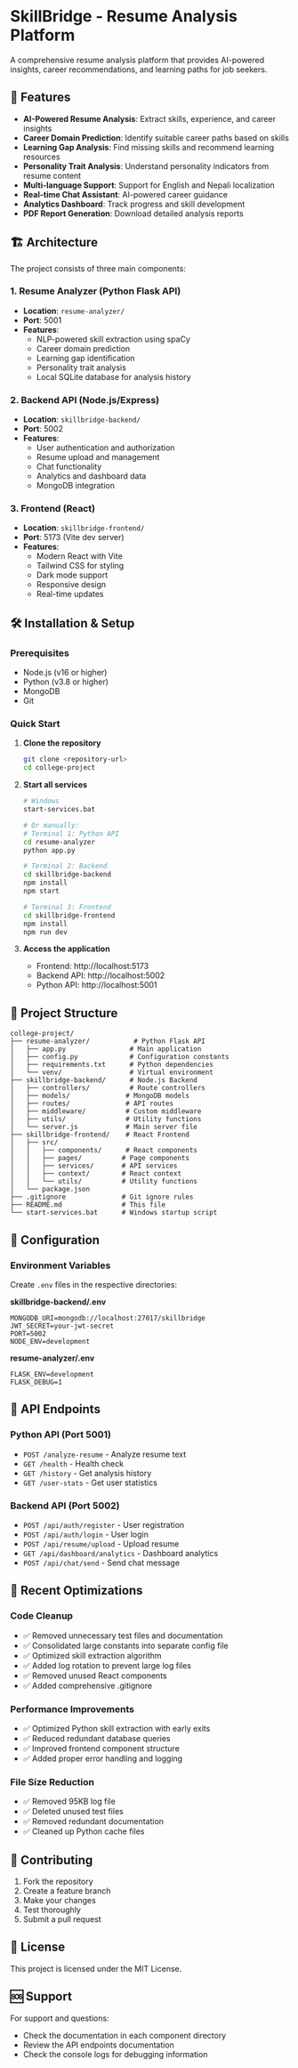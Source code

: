 # SkillBridge - Resume Analysis Platform

A comprehensive resume analysis platform that provides AI-powered insights, career recommendations, and learning paths for job seekers.

## 🚀 Features

- **AI-Powered Resume Analysis**: Extract skills, experience, and career insights
- **Career Domain Prediction**: Identify suitable career paths based on skills
- **Learning Gap Analysis**: Find missing skills and recommend learning resources
- **Personality Trait Analysis**: Understand personality indicators from resume content
- **Multi-language Support**: Support for English and Nepali localization
- **Real-time Chat Assistant**: AI-powered career guidance
- **Analytics Dashboard**: Track progress and skill development
- **PDF Report Generation**: Download detailed analysis reports

## 🏗️ Architecture

The project consists of three main components:

### 1. Resume Analyzer (Python Flask API)
- **Location**: `resume-analyzer/`
- **Port**: 5001
- **Features**:
  - NLP-powered skill extraction using spaCy
  - Career domain prediction
  - Learning gap identification
  - Personality trait analysis
  - Local SQLite database for analysis history

### 2. Backend API (Node.js/Express)
- **Location**: `skillbridge-backend/`
- **Port**: 5002
- **Features**:
  - User authentication and authorization
  - Resume upload and management
  - Chat functionality
  - Analytics and dashboard data
  - MongoDB integration

### 3. Frontend (React)
- **Location**: `skillbridge-frontend/`
- **Port**: 5173 (Vite dev server)
- **Features**:
  - Modern React with Vite
  - Tailwind CSS for styling
  - Dark mode support
  - Responsive design
  - Real-time updates

## 🛠️ Installation & Setup

### Prerequisites
- Node.js (v16 or higher)
- Python (v3.8 or higher)
- MongoDB
- Git

### Quick Start

1. **Clone the repository**
   ```bash
   git clone <repository-url>
   cd college-project
   ```

2. **Start all services**
   ```bash
   # Windows
   start-services.bat
   
   # Or manually:
   # Terminal 1: Python API
   cd resume-analyzer
   python app.py
   
   # Terminal 2: Backend
   cd skillbridge-backend
   npm install
   npm start
   
   # Terminal 3: Frontend
   cd skillbridge-frontend
   npm install
   npm run dev
   ```

3. **Access the application**
   - Frontend: http://localhost:5173
   - Backend API: http://localhost:5002
   - Python API: http://localhost:5001

## 📁 Project Structure

```
college-project/
├── resume-analyzer/           # Python Flask API
│   ├── app.py                # Main application
│   ├── config.py             # Configuration constants
│   ├── requirements.txt      # Python dependencies
│   └── venv/                 # Virtual environment
├── skillbridge-backend/      # Node.js Backend
│   ├── controllers/          # Route controllers
│   ├── models/              # MongoDB models
│   ├── routes/              # API routes
│   ├── middleware/          # Custom middleware
│   ├── utils/               # Utility functions
│   └── server.js            # Main server file
├── skillbridge-frontend/    # React Frontend
│   ├── src/
│   │   ├── components/      # React components
│   │   ├── pages/          # Page components
│   │   ├── services/       # API services
│   │   ├── context/        # React context
│   │   └── utils/          # Utility functions
│   └── package.json
├── .gitignore              # Git ignore rules
├── README.md               # This file
└── start-services.bat      # Windows startup script
```

## 🔧 Configuration

### Environment Variables

Create `.env` files in the respective directories:

**skillbridge-backend/.env**
```env
MONGODB_URI=mongodb://localhost:27017/skillbridge
JWT_SECRET=your-jwt-secret
PORT=5002
NODE_ENV=development
```

**resume-analyzer/.env**
```env
FLASK_ENV=development
FLASK_DEBUG=1
```

## 🚀 API Endpoints

### Python API (Port 5001)
- `POST /analyze-resume` - Analyze resume text
- `GET /health` - Health check
- `GET /history` - Get analysis history
- `GET /user-stats` - Get user statistics

### Backend API (Port 5002)
- `POST /api/auth/register` - User registration
- `POST /api/auth/login` - User login
- `POST /api/resume/upload` - Upload resume
- `GET /api/dashboard/analytics` - Dashboard analytics
- `POST /api/chat/send` - Send chat message

## 🧹 Recent Optimizations

### Code Cleanup
- ✅ Removed unnecessary test files and documentation
- ✅ Consolidated large constants into separate config file
- ✅ Optimized skill extraction algorithm
- ✅ Added log rotation to prevent large log files
- ✅ Removed unused React components
- ✅ Added comprehensive .gitignore

### Performance Improvements
- ✅ Optimized Python skill extraction with early exits
- ✅ Reduced redundant database queries
- ✅ Improved frontend component structure
- ✅ Added proper error handling and logging

### File Size Reduction
- ✅ Removed 95KB log file
- ✅ Deleted unused test files
- ✅ Removed redundant documentation
- ✅ Cleaned up Python cache files

## 🤝 Contributing

1. Fork the repository
2. Create a feature branch
3. Make your changes
4. Test thoroughly
5. Submit a pull request

## 📝 License

This project is licensed under the MIT License.

## 🆘 Support

For support and questions:
- Check the documentation in each component directory
- Review the API endpoints documentation
- Check the console logs for debugging information 
